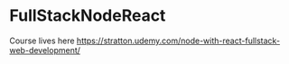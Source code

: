 # FullStackNodeReact

Course lives here
https://stratton.udemy.com/node-with-react-fullstack-web-development/